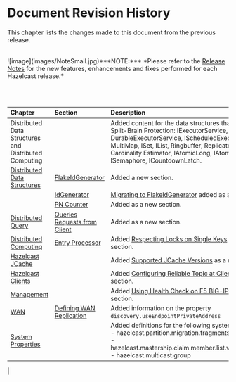 

# Document Revision History

This chapter lists the changes made to this document from the previous release.

<br>
![image](images/NoteSmall.jpg)***NOTE:*** *Please refer to the <a href="http://docs.hazelcast.org/docs/rn/" target="_blank">Release Notes</a> for the new features, enhancements and fixes performed for each Hazelcast release.*

<br></br>

|Chapter|Section|Description|
|:-------|:-------|:-----------|
| Distributed Data Structures and <br> Distributed Computing|| Added content for the data structures that now support Split-Brain Protection: IExecutorService, DurableExecutorService, IScheduledExecutorService, MultiMap, ISet, IList, Ringbuffer, Replicated Map, Cardinality Estimator, IAtomicLong, IAtomicReference, ISemaphore, ICountdownLatch.
|[Distributed Data Structures](#distributed-data-structures)|[FlakeIdGenerator](#flakeidgenerator)| Added a new section.
||[IdGenerator](#idgenerator)|[Migrating to FlakeIdGenerator](#migrating-to-flakeidgenerator) added as a new section.
||[PN Counter](#pn-counter)| Added as a new section.
|[Distributed Query](#distributed-query)|[Queries Requests from Client](#query-requests-from-clients)|Added as a new section.|
|[Distributed Computing](#distributed-computing)|[Entry Processor](#entry-processor)|Added [Respecting Locks on Single Keys](#respecting-locks-on-single-keys) as a new section.
| [Hazelcast JCache](#hazelcast-jcache)||Added [Supported JCache Versions](#supported-jcache-versions) as a new section.
|[Hazelcast Clients](#hazelcast-clients)||Added [Configuring Reliable Topic at Client Side](#configuring-reliable-topic-at-client-side) as a new section.
|[Management](#management)|| Added [Using Health Check on F5 BIG-IP LTM](#using-health-check-on-f5-big-ip-ltm) as a new section.
|[WAN](#wan)|[Defining WAN Replication](#defining-wan-replication)| Added information on the property `discovery.useEndpointPrivateAddress`|
|[System Properties](#system-properties)||Added definitions for the following system properties: <br> - hazelcast.partition.migration.fragments.enabled <br> - hazelcast.mastership.claim.member.list.version.increment <br> - hazelcast.multicast.group
|
